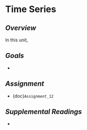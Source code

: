 # __Time Series__

## *Overview*
In this unit, 

## *Goals*
* 

## *Assignment*
* {doc}`Assignment_12`

## *Supplemental Readings*
* 